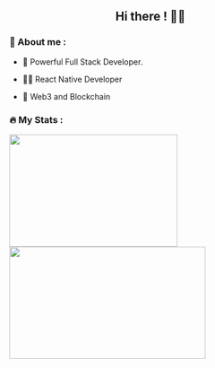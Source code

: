 <h2 align="center"> Hi there ! 👋🏽 </h2>

### :guard: About me : 

- 👾 Powerful Full Stack Developer.

- 💪🏽 React Native Developer

- 🔭 Web3 and Blockchain

### 🔥 My Stats : 


<!-- <img width=300 height="300" align="left" src="https://github-readme-streak-stats.herokuapp.com/?user=Vrishabhsk&theme=dracula" /> -->

<img width=300 height=200 align="left" src="https://github-readme-stats.vercel.app/api/top-langs/?username=Vrishabhsk&show_icons=true&theme=radical&layout=compact" />

<img width=350 height=200 align="center" src="https://github-readme-streak-stats.herokuapp.com/?user=Vrishabhsk&theme=dracula" />
 
<!-- <img width=350 height=200 src="https://github-readme-stats.vercel.app/api?username=Vrishabhsk&show_icons=true&theme=dracula" /> -->
